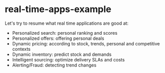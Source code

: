 # real-time-apps-example

Let's try to resume what real time applications are good at:

- Personalized search: personal ranking and scores
- Personalized offers: offering personal deals
- Dynamic pricing: according to stock, trends, personal and competitive contexts
- Dynamic inventory: predict stock and demands
- Intelligent sourcing: optimize delivery SLAs and costs
- Alerting/Fraud: detecting trend changes
